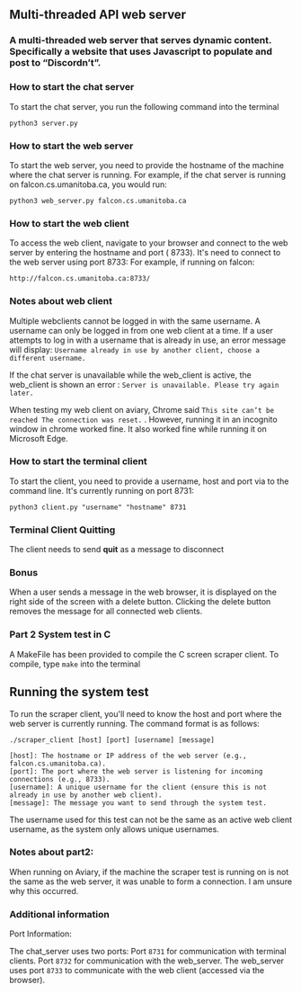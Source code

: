 ## Multi-threaded API web server
### A multi-threaded web server that serves dynamic content. Specifically a website that uses Javascript to populate and post to “Discordn’t”.
### How to start the chat server

To start the chat server, you run the following command into the terminal

```
python3 server.py
```

### How to start the web server

To start the web server, you need to provide the hostname of the machine where the chat server is running. For example,
if the chat server is running on falcon.cs.umanitoba.ca, you would run:

```
python3 web_server.py falcon.cs.umanitoba.ca
```

### How to start the web client

To access the web client, navigate to your browser and connect to the web server by entering the hostname and port (
8733). It's need to connect to the web
server using port 8733:
For example, if running on falcon:

```
http://falcon.cs.umanitoba.ca:8733/
```

### Notes about web client

Multiple webclients cannot be logged in with the same username. A username can only be logged in from one web client at
a time. If a user attempts to log in with a username that is already in use, an error message will display:
```Username already in use by another client, choose a different username.```

If the chat server is unavailable while the web_client is active, the web_client is shown an error :
```Server is unavailable. Please try again later.```

When testing my web client on aviary, Chrome said ```This site can’t be reached
The connection was reset.``` . However, running it in an incognito window in chrome worked fine. It also worked fine while
running it on Microsoft Edge.

### How to start the terminal client

To start the client, you need to provide a username, host and port via to the command line. It's currently running on
port 8731:

```
python3 client.py "username" "hostname" 8731
```

### Terminal Client Quitting

The client needs to send **quit** as a message to disconnect

### Bonus

When a user sends a message in the web browser, it is displayed on the right side of the screen
with a delete button. Clicking the delete button removes the message for all connected web clients.

### Part 2 System test in C

A MakeFile has been provided to compile the C screen scraper client. To compile, type
```make``` into the terminal

## Running the system test

To run the scraper client, you'll need to know the host and port where the web server is currently running. The command
format is as follows:

```
./scraper_client [host] [port] [username] [message]

[host]: The hostname or IP address of the web server (e.g., falcon.cs.umanitoba.ca).
[port]: The port where the web server is listening for incoming connections (e.g., 8733).
[username]: A unique username for the client (ensure this is not already in use by another web client).
[message]: The message you want to send through the system test.
```

The username used for this test can not be the same as an active web client username, as the system only allows unique
usernames.

### Notes about part2:

When running on Aviary, if the machine the scraper test is running on is not the same as the web server, it was unable
to form a connection. I am unsure why this occurred.

### Additional information

Port Information:

The chat_server uses two ports:
Port ```8731``` for communication with terminal clients.
Port ```8732``` for communication with the web_server.
The web_server uses port ```8733``` to communicate with the web client (accessed via the browser).

